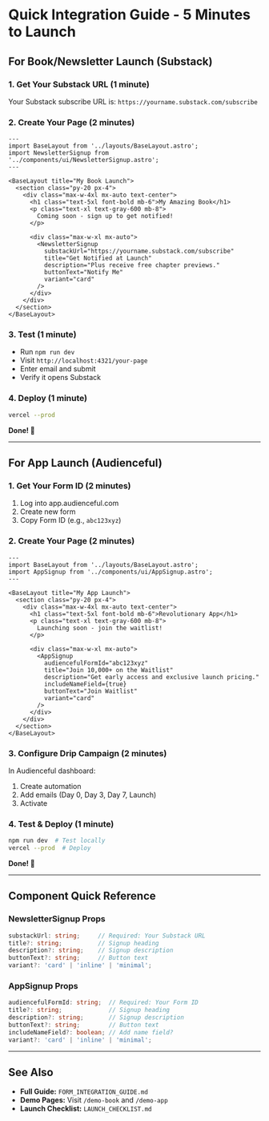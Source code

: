 # Quick Integration Guide - 5 Minutes to Launch

## For Book/Newsletter Launch (Substack)

### 1. Get Your Substack URL (1 minute)
Your Substack subscribe URL is: `https://yourname.substack.com/subscribe`

### 2. Create Your Page (2 minutes)

```astro
---
import BaseLayout from '../layouts/BaseLayout.astro';
import NewsletterSignup from '../components/ui/NewsletterSignup.astro';
---

<BaseLayout title="My Book Launch">
  <section class="py-20 px-4">
    <div class="max-w-4xl mx-auto text-center">
      <h1 class="text-5xl font-bold mb-6">My Amazing Book</h1>
      <p class="text-xl text-gray-600 mb-8">
        Coming soon - sign up to get notified!
      </p>

      <div class="max-w-xl mx-auto">
        <NewsletterSignup
          substackUrl="https://yourname.substack.com/subscribe"
          title="Get Notified at Launch"
          description="Plus receive free chapter previews."
          buttonText="Notify Me"
          variant="card"
        />
      </div>
    </div>
  </section>
</BaseLayout>
```

### 3. Test (1 minute)
- Run `npm run dev`
- Visit `http://localhost:4321/your-page`
- Enter email and submit
- Verify it opens Substack

### 4. Deploy (1 minute)
```bash
vercel --prod
```

**Done! 🎉**

---

## For App Launch (Audienceful)

### 1. Get Your Form ID (2 minutes)
1. Log into app.audienceful.com
2. Create new form
3. Copy Form ID (e.g., `abc123xyz`)

### 2. Create Your Page (2 minutes)

```astro
---
import BaseLayout from '../layouts/BaseLayout.astro';
import AppSignup from '../components/ui/AppSignup.astro';
---

<BaseLayout title="My App Launch">
  <section class="py-20 px-4">
    <div class="max-w-4xl mx-auto text-center">
      <h1 class="text-5xl font-bold mb-6">Revolutionary App</h1>
      <p class="text-xl text-gray-600 mb-8">
        Launching soon - join the waitlist!
      </p>

      <div class="max-w-xl mx-auto">
        <AppSignup
          audiencefulFormId="abc123xyz"
          title="Join 10,000+ on the Waitlist"
          description="Get early access and exclusive launch pricing."
          includeNameField={true}
          buttonText="Join Waitlist"
          variant="card"
        />
      </div>
    </div>
  </section>
</BaseLayout>
```

### 3. Configure Drip Campaign (2 minutes)
In Audienceful dashboard:
1. Create automation
2. Add emails (Day 0, Day 3, Day 7, Launch)
3. Activate

### 4. Test & Deploy (1 minute)
```bash
npm run dev  # Test locally
vercel --prod  # Deploy
```

**Done! 🎉**

---

## Component Quick Reference

### NewsletterSignup Props
```typescript
substackUrl: string;     // Required: Your Substack URL
title?: string;          // Signup heading
description?: string;    // Signup description
buttonText?: string;     // Button text
variant?: 'card' | 'inline' | 'minimal';
```

### AppSignup Props
```typescript
audiencefulFormId: string;  // Required: Your Form ID
title?: string;             // Signup heading
description?: string;       // Signup description
buttonText?: string;        // Button text
includeNameField?: boolean; // Add name field?
variant?: 'card' | 'inline' | 'minimal';
```

---

## See Also

- **Full Guide:** `FORM_INTEGRATION_GUIDE.md`
- **Demo Pages:** Visit `/demo-book` and `/demo-app`
- **Launch Checklist:** `LAUNCH_CHECKLIST.md`